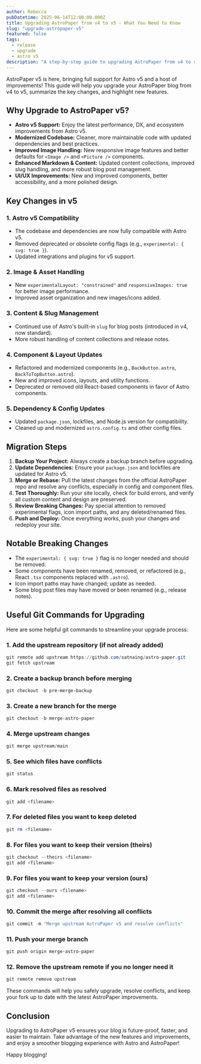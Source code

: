 ```yaml
---
author: Rebecca
pubDatetime: 2025-06-14T12:00:00.000Z
title: Upgrading AstroPaper from v4 to v5 - What You Need to Know
slug: "upgrade-astropaper-v5"
featured: false
tags:
  - release
  - upgrade
  - astro v5
description: "A step-by-step guide to upgrading AstroPaper from v4 to v5, highlighting new features, breaking changes, and migration tips."
---
```


AstroPaper v5 is here, bringing full support for Astro v5 and a host of improvements! This guide will help you upgrade your AstroPaper blog from v4 to v5, summarize the key changes, and highlight new features.

## Why Upgrade to AstroPaper v5?

- **Astro v5 Support:** Enjoy the latest performance, DX, and ecosystem improvements from Astro v5.
- **Modernized Codebase:** Cleaner, more maintainable code with updated dependencies and best practices.
- **Improved Image Handling:** New responsive image features and better defaults for `<Image />` and `<Picture />` components.
- **Enhanced Markdown & Content:** Updated content collections, improved slug handling, and more robust blog post management.
- **UI/UX Improvements:** New and improved components, better accessibility, and a more polished design.

## Key Changes in v5

### 1. Astro v5 Compatibility

- The codebase and dependencies are now fully compatible with Astro v5.
- Removed deprecated or obsolete config flags (e.g., `experimental: { svg: true }`).
- Updated integrations and plugins for v5 support.

### 2. Image & Asset Handling

- New `experimentalLayout: "constrained"` and `responsiveImages: true` for better image performance.
- Improved asset organization and new images/icons added.

### 3. Content & Slug Management

- Continued use of Astro's built-in `slug` for blog posts (introduced in v4, now standard).
- More robust handling of content collections and release notes.

### 4. Component & Layout Updates

- Refactored and modernized components (e.g., `BackButton.astro`, `BackToTopButton.astro`).
- New and improved icons, layouts, and utility functions.
- Deprecated or removed old React-based components in favor of Astro components.

### 5. Dependency & Config Updates

- Updated `package.json`, lockfiles, and Node.js version for compatibility.
- Cleaned up and modernized `astro.config.ts` and other config files.

## Migration Steps

1. **Backup Your Project:** Always create a backup branch before upgrading.
2. **Update Dependencies:** Ensure your `package.json` and lockfiles are updated for Astro v5.
3. **Merge or Rebase:** Pull the latest changes from the official AstroPaper repo and resolve any conflicts, especially in config and component files.
4. **Test Thoroughly:** Run your site locally, check for build errors, and verify all custom content and design are preserved.
5. **Review Breaking Changes:** Pay special attention to removed experimental flags, icon import paths, and any deleted/renamed files.
6. **Push and Deploy:** Once everything works, push your changes and redeploy your site.

## Notable Breaking Changes

- The `experimental: { svg: true }` flag is no longer needed and should be removed.
- Some components have been renamed, removed, or refactored (e.g., React `.tsx` components replaced with `.astro`).
- Icon import paths may have changed; update as needed.
- Some blog post files may have moved or been renamed (e.g., release notes).

## Useful Git Commands for Upgrading

Here are some helpful git commands to streamline your upgrade process:

### 1. Add the upstream repository (if not already added)

```powershell
git remote add upstream https://github.com/satnaing/astro-paper.git
git fetch upstream
```

### 2. Create a backup branch before merging

```powershell
git checkout -b pre-merge-backup
```

### 3. Create a new branch for the merge

```powershell
git checkout -b merge-astro-paper
```

### 4. Merge upstream changes

```powershell
git merge upstream/main
```

### 5. See which files have conflicts

```powershell
git status
```

### 6. Mark resolved files as resolved

```powershell
git add <filename>
```

### 7. For deleted files you want to keep deleted

```powershell
git rm <filename>
```

### 8. For files you want to keep their version (theirs)

```powershell
git checkout --theirs <filename>
git add <filename>
```

### 9. For files you want to keep your version (ours)

```powershell
git checkout --ours <filename>
git add <filename>
```

### 10. Commit the merge after resolving all conflicts

```powershell
git commit -m "Merge upstream AstroPaper v5 and resolve conflicts"
```

### 11. Push your merge branch

```powershell
git push origin merge-astro-paper
```

### 12. Remove the upstream remote if you no longer need it

```powershell
git remote remove upstream
```

These commands will help you safely upgrade, resolve conflicts, and keep your fork up to date with the latest AstroPaper improvements.

## Conclusion

Upgrading to AstroPaper v5 ensures your blog is future-proof, faster, and easier to maintain. Take advantage of the new features and improvements, and enjoy a smoother blogging experience with Astro and AstroPaper!

Happy blogging!

